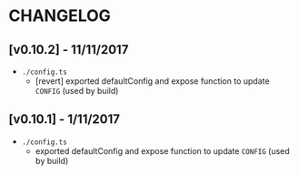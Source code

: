 # CHANGELOG

## [v0.10.2] - 11/11/2017
- `./config.ts`
  - [revert] exported defaultConfig and expose function to update `CONFIG` (used by build)

## [v0.10.1] - 1/11/2017
- `./config.ts`
  - exported defaultConfig and expose function to update `CONFIG` (used by build)